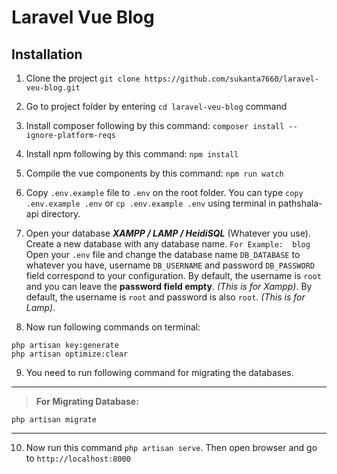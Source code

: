 # **Laravel Vue Blog**


## Installation
1. Clone the project `git clone https://github.com/sukanta7660/laravel-veu-blog.git`

2. Go to project folder by entering `cd laravel-veu-blog` command

3. Install composer following by this command: `composer install --ignore-platform-reqs`

4. Install npm following by this command: `npm install`

5. Compile the vue components by this command: `npm run watch`


6. Copy `.env.example` file to `.env` on the root folder. You can type `copy .env.example .env` or `cp .env.example .env` using terminal in pathshala-api directory.

7. Open your database ***XAMPP / LAMP / HeidiSQL*** (Whatever you use).
    Create a new database with any database name. `For Example:  blog`
    Open your `.env` file and change the database name `DB_DATABASE` to whatever you have, username `DB_USERNAME` and password `DB_PASSWORD` field correspond to your configuration. By default, the username is `root` and you can leave the **password field empty**. *(This is for Xampp)*. By default, the username is `root` and password is also `root`. *(This is for Lamp)*.

8. Now run following commands on terminal: 
```
php artisan key:generate
php artisan optimize:clear
```

9. You need to run following command for migrating the databases.

------------
>  **For Migrating Database:**
```
php artisan migrate
```
------------

10. Now run this command `php artisan serve`. Then open browser and go to `http://localhost:8000`
